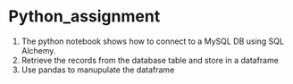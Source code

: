 # Python_assignment

1. The python notebook shows how to connect to a MySQL DB using SQL Alchemy.
2. Retrieve the records from the database table and store in a dataframe
3. Use pandas to manupulate the dataframe
